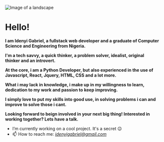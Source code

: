 ![Image of a landscape](https://cdn.dribbble.com/users/1162077/screenshots/3848914/programmer.gif)

# Hello!

**I am Idenyi Gabriel, a fullstack web developer and a graduate of Computer Science and Engineering from Nigeria.**

**I'm a tech savvy, a quick thinker, a problem solver, idealist, original thinker and an introvert.**

**At the core, i am a Python Developer, but also experienced in the use of Javascript, React, Jquery, HTML, CSS and a lot more.**

**What i may lack in knowledge, i make up in my willingness to learn, dedication to my work and passion to keep improving.**

**I simply love to put my skills into good use, in solving problems i can and improve to solve those i cant.**

**Looking forward to beign involved in your next big thing! Interested in working together? Lets have a talk.**

- I’m currently working on a cool project. It's a secret :wink:
- 📫 How to reach me: *idenyigabriel@gmail.com*
